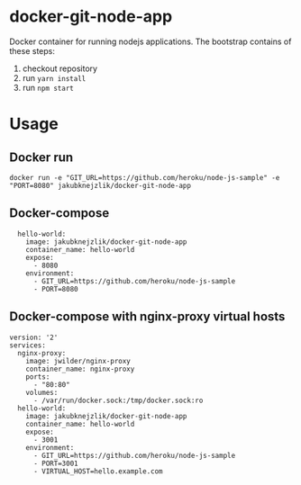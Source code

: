 # docker-git-node-app

Docker container for running nodejs applications. The bootstrap contains of these steps:

1) checkout repository
2) run `yarn install`
3) run `npm start`


# Usage

## Docker run

```docker run -e "GIT_URL=https://github.com/heroku/node-js-sample" -e "PORT=8080" jakubknejzlik/docker-git-node-app```

## Docker-compose

```
  hello-world:
    image: jakubknejzlik/docker-git-node-app
    container_name: hello-world
    expose:
      - 8080
    environment:
      - GIT_URL=https://github.com/heroku/node-js-sample
      - PORT=8080
```

## Docker-compose with nginx-proxy virtual hosts
```
version: '2'
services:
  nginx-proxy:
    image: jwilder/nginx-proxy
    container_name: nginx-proxy
    ports:
      - "80:80"
    volumes:
      - /var/run/docker.sock:/tmp/docker.sock:ro
  hello-world:
    image: jakubknejzlik/docker-git-node-app
    container_name: hello-world
    expose:
      - 3001
    environment:
      - GIT_URL=https://github.com/heroku/node-js-sample
      - PORT=3001
      - VIRTUAL_HOST=hello.example.com
```
